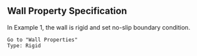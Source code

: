 ## Wall Property Specification

In Example 1, the wall is rigid and set no-slip boundary condition. 

	Go to "Wall Properties"
	Type: Rigid


